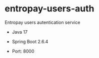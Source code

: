 # entropay-users-auth
Entropay users autentication service

- Java 17
- Spring Boot 2.6.4  

- Port: 8000

